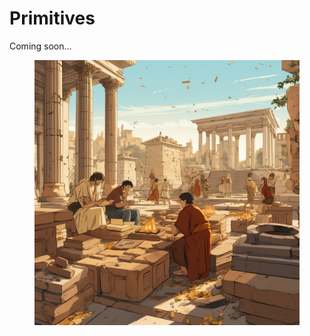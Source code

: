 # Primitives

Coming soon...

<figure><img src="../.gitbook/assets/primitives.png" alt=""><figcaption></figcaption></figure>
